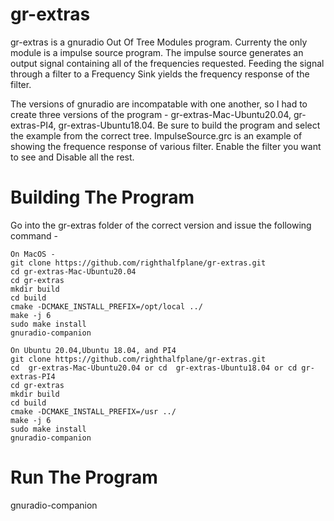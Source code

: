 # gr-extras
gr-extras is a gnuradio Out Of Tree Modules program. Currenty the only module is a impulse source program. The impulse source generates an output signal containing all of the frequencies requested. Feeding the signal through a filter to a Frequency Sink yields the frequency response of the filter. 

The versions of gnuradio are incompatable with one another, so I had to create three versions of the program - gr-extras-Mac-Ubuntu20.04, gr-extras-PI4, gr-extras-Ubuntu18.04. Be sure to build the program and select the example from the correct tree. ImpulseSource.grc is an example of showing the frequence response of various filter. Enable the filter you want to see and Disable all the rest.

# Building The Program

Go into the gr-extras folder of the correct version and issue the following command -

```
On MacOS -
git clone https://github.com/righthalfplane/gr-extras.git
cd gr-extras-Mac-Ubuntu20.04
cd gr-extras
mkdir build
cd build
cmake -DCMAKE_INSTALL_PREFIX=/opt/local ../
make -j 6
sudo make install
gnuradio-companion

On Ubuntu 20.04,Ubuntu 18.04, and PI4
git clone https://github.com/righthalfplane/gr-extras.git
cd  gr-extras-Mac-Ubuntu20.04 or cd  gr-extras-Ubuntu18.04 or cd gr-extras-PI4
cd gr-extras
mkdir build
cd build
cmake -DCMAKE_INSTALL_PREFIX=/usr ../
make -j 6
sudo make install
gnuradio-companion
```



# Run The Program

gnuradio-companion

